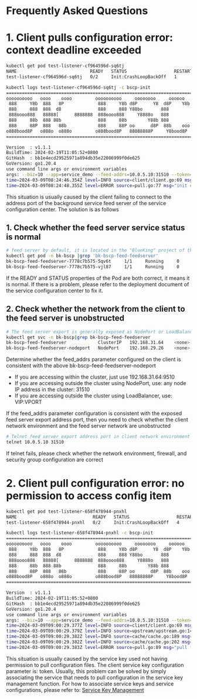 # Frequently Asked Questions
# 1. Client pulls configuration error: context deadline exceeded

```bash
kubectl get pod test-listener-cf964596d-sq6tj
NAME                            READY   STATUS                  RESTARTS   AGE
test-listener-cf964596d-sq6tj   0/2     Init:CrashLoopBackOff   1          22s

kubectl logs test-listener-cf964596d-sq6tj -c bscp-init
===================================================================================
oooooooooo   oooo    oooo         oooooooooo     oooooooo     oooooo    oooooooooo
 888     Y8b  888   8P             888     Y8b d8P      Y8  d8P    Y8b   888    Y88
 888     888  888  d8              888     888 Y88bo       888           888    d88
 888oooo888   88888[      8888888  888oooo888     Y8888o   888           888ooo88P
 888     88b  888 88b              888     88b        Y88b 888           888
 888     88P  888   88b            888     88P oo      d8P  88b    ooo   888
o888bood8P   o888o  o888o         o888bood8P   88888888P     Y8bood8P   o888o
===================================================================================

Version  : v1.1.1
BuildTime: 2024-02-19T11:05:52+0800
GitHash  : bb1e4ecd29525971a894db35e22086999f0de625
GoVersion: go1.20.4
use command line args or environment variables
args: --biz=10 --app=service_demo --feed-addrs=10.0.5.10:31510 --token=*** --temp-dir=/data/bscp --port=9616 --file-cache-enabled=true --file-cache-dir=/data/bscp/cache --cache-threshold-gb=2.000000
time=2024-03-09T08:24:46.354Z level=INFO source=client/client.go:69 msg="instance fingerprint" fingerprint=172-17-5-200:195627
time=2024-03-09T08:24:48.355Z level=ERROR source=pull.go:77 msg="init client" err="init upstream client failed, err: dial upstream grpc server failed, err: context deadline exceeded"
```

This situation is usually caused by the client failing to connect to the address port of the background service feed server of the service configuration center. The solution is as follows

## 1. Check whether the feed server service status is normal

```bash
# feed server by default, it is located in the "BlueKing" project of the container platform. Execute the following command to determine whether its status is normal.
kubectl get pod -n bk-bscp |grep 'bk-bscp-feed-feedserver'
bk-bscp-feed-feedserver-7778c7b575-5qv6t     1/1     Running     0          22h
bk-bscp-feed-feedserver-7778c7b575-vjl87     1/1     Running     0          22h
```

If the READY and STATUS properties of the Pod are both correct, it means it is normal. If there is a problem, please refer to the deployment document of the service configuration center to fix it.

## 2. Check whether the network from the client to the feed server is unobstructed

```bash
# The feed server export is generally exposed as NodePort or LoadBalancer. Execute the following command to obtain the feed server export address
kubectl get svc -n bk-bscp|grep bk-bscp-feed-feedserver
bk-bscp-feed-feedserver            ClusterIP   192.168.31.64    <none>        9510/TCP,9610/TCP               319d
bk-bscp-feed-feedserver-nodeport   NodePort    192.168.29.26    <none>        9510:31510/TCP,9610:31610/TCP   316d
```

Determine whether the feed_addrs parameter configured on the client is consistent with the above bk-bscp-feed-feedserver-nodeport

- If you are accessing within the cluster, just use 192.168.31.64:9510
- If you are accessing outside the cluster using NodePort, use: any node IP address in the cluster: 31510
- If you are accessing outside the cluster using LoadBalancer, use: VIP:VPORT

If the feed_addrs parameter configuration is consistent with the exposed feed server export address port, then you need to check whether the client network environment and the feed server network are unobstructed

```bash
# Telnet feed server export address port in client network environment
telnet 10.0.5.10 31510
```

If telnet fails, please check whether the network environment, firewall, and security group configuration are correct

# 2. Client pull configuration error: no permission to access config item

```bash
kubectl get pod test-listener-658f478944-pnxhl
NAME                             READY   STATUS                  RESTARTS   AGE
test-listener-658f478944-pnxhl   0/2     Init:CrashLoopBackOff   4          2m19s

kubectl logs test-listener-658f478944-pnxhl -c bscp-init
===================================================================================
oooooooooo   oooo    oooo         oooooooooo     oooooooo     oooooo    oooooooooo
 888     Y8b  888   8P             888     Y8b d8P      Y8  d8P    Y8b   888    Y88
 888     888  888  d8              888     888 Y88bo       888           888    d88
 888oooo888   88888[      8888888  888oooo888     Y8888o   888           888ooo88P
 888     88b  888 88b              888     88b        Y88b 888           888
 888     88P  888   88b            888     88P oo      d8P  88b    ooo   888
o888bood8P   o888o  o888o         o888bood8P   88888888P     Y8bood8P   o888o
===================================================================================

Version  : v1.1.1
BuildTime: 2024-02-19T11:05:52+0800
GitHash  : bb1e4ecd29525971a894db35e22086999f0de625
GoVersion: go1.20.4
use command line args or environment variables
args: --biz=10 --app=service_demo --feed-addrs=10.0.5.10:31510 --token=*** --temp-dir=/data/bscp --port=9616 --file-cache-enabled=true --file-cache-dir=/data/bscp/cache --cache-threshold-gb=2.000000
time=2024-03-09T09:00:29.377Z level=INFO source=client/client.go:69 msg="instance fingerprint" fingerprint=172-17-5-202:975846
time=2024-03-09T09:00:29.379Z level=INFO source=upstream/upstream.go:143 msg="dial upstream server success" upstream=10.0.5.10:31510
time=2024-03-09T09:00:29.382Z level=INFO source=cache/cache.go:189 msg="start auto cleanup file cache " cacheDir=/data/bscp/cache cleanupIntervalSeconds=300s thresholdGB=2GB retentionRate=90%
time=2024-03-09T09:00:29.382Z level=INFO source=cache/cache.go:202 msg="calculate current cache directory size" currentSize="4.0 KiB"
time=2024-03-09T09:00:29.383Z level=ERROR source=pull.go:89 msg="pull files failed" err="pull file meta failed, err: rpc error: code = PermissionDenied desc = no permission to access config item 1864, rid: 7a4e8509-ddf3-11ee-a50a-3686c3b50ac2"
```

This situation is usually caused by the service key used not having permission to pull configuration files. The client service key configuration parameter is: token. Usually, this problem can be solved by simply associating the service that needs to pull configuration in the service key management function. For how to associate service keys and service configurations, please refer to: [Service Key Management](../Function/client_token.md)